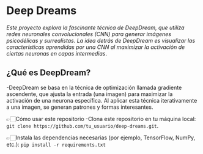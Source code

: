 # Deep Dreams
*Este proyecto explora la fascinante técnica de DeepDream, que utiliza redes neuronales convolucionales (CNN) para generar imágenes psicodélicas y surrealistas*. 
*La idea detrás de DeepDream es visualizar las características aprendidas por una CNN al maximizar la activación de ciertas neuronas en capas intermedias*.

## ¿Qué es DeepDream?
-DeepDream se basa en la técnica de optimización llamada gradiente ascendente, que ajusta la entrada (una imagen) para maximizar la activación de una neurona específica. Al aplicar esta técnica iterativamente a una imagen, se generan patrones y formas interesantes.

👉🏻Cómo usar este repositorio
-Clona este repositorio en tu máquina local:
`git clone https://github.com/tu_usuario/deep-dreams.git`.

👉🏻Instala las dependencias necesarias (por ejemplo, TensorFlow, NumPy, etc.):
`pip install -r requirements.txt`

